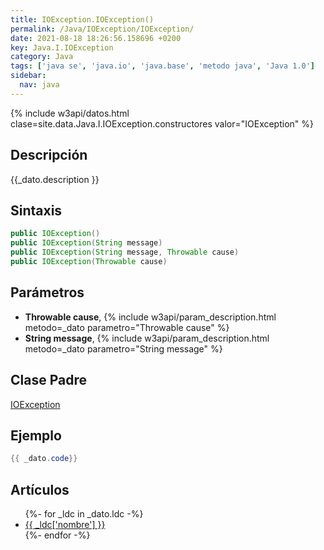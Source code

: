 ```yaml
---
title: IOException.IOException()
permalink: /Java/IOException/IOException/
date: 2021-08-18 18:26:56.158696 +0200
key: Java.I.IOException
category: Java
tags: ['java se', 'java.io', 'java.base', 'metodo java', 'Java 1.0']
sidebar: 
  nav: java
---
```


{% include w3api/datos.html clase=site.data.Java.I.IOException.constructores valor="IOException" %}

## Descripción
{{_dato.description }}

## Sintaxis
~~~java
public IOException()
public IOException(String message)
public IOException(String message, Throwable cause)
public IOException(Throwable cause)
~~~

## Parámetros
* **Throwable cause**,  {% include w3api/param_description.html metodo=_dato parametro="Throwable cause" %}
* **String message**,  {% include w3api/param_description.html metodo=_dato parametro="String message" %}

## Clase Padre
[IOException](/Java/IOException/)

## Ejemplo
~~~java
{{ _dato.code}}
~~~

## Artículos
<ul>
{%- for _ldc in _dato.ldc -%}
   <li>
       <a href="{{_ldc['url'] }}">{{ _ldc['nombre'] }}</a>
   </li>
{%- endfor -%}
</ul>
